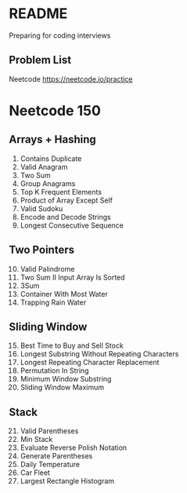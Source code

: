 # README 
Preparing for coding interviews
## Problem List
Neetcode <https://neetcode.io/practice>

# Neetcode 150
## Arrays + Hashing 
1. Contains Duplicate 
2. Valid Anagram 
3. Two Sum 
4. Group Anagrams 
5. Top K Frequent Elements 
6. Product of Array Except Self 
7. Valid Sudoku 
8. Encode and Decode Strings 
9. Longest Consecutive Sequence 

## Two Pointers 
10. Valid Palindrome 
11. Two Sum II Input Array Is Sorted 
12. 3Sum 
13. Container With Most Water
14. Trapping Rain Water

## Sliding Window 
15. Best Time to Buy and Sell Stock 
16. Longest Substring Without Repeating Characters 
17. Longest Repeating Character Replacement 
18. Permutation In String 
19. Minimum Window Substring 
20. Sliding Window Maximum 

## Stack
21. Valid Parentheses 
22. Min Stack 
23. Evaluate Reverse Polish Notation 
24. Generate Parentheses 
25. Daily Temperature 
26. Car Fleet 
27. Largest Rectangle Histogram 